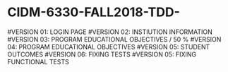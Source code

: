 # CIDM-6330-FALL2018-TDD-

#VERSION 01: LOGIN PAGE
#VERSION 02: INSTIUTION INFORMATION
#VERSION 03: PROGRAM EDUCATIONAL OBJECTIVES / 50 %
#VERSION 04: PROGRAM EDUCATIONAL OBJECTIVES
#VERSION 05: STUDENT OUTCOMES
#VERSION 06: FIXING TESTS
#VERSION 05: FIXING FUNCTIONAL TESTS

